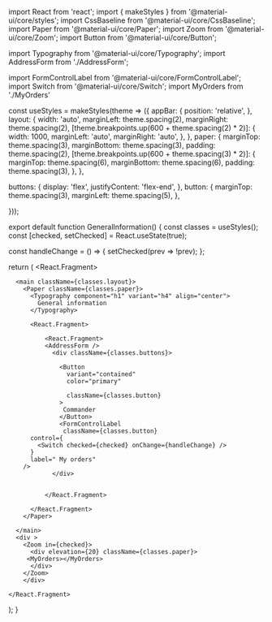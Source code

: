   
import React from 'react';
import { makeStyles } from '@material-ui/core/styles';
import CssBaseline from '@material-ui/core/CssBaseline';
import Paper from '@material-ui/core/Paper';
import Zoom from '@material-ui/core/Zoom';
import Button from '@material-ui/core/Button';

import Typography from '@material-ui/core/Typography';
import AddressForm from './AddressForm';
 
import FormControlLabel from '@material-ui/core/FormControlLabel';
import Switch from '@material-ui/core/Switch';
import MyOrders from './MyOrders'
 

const useStyles = makeStyles(theme => ({
  appBar: {
    position: 'relative',
  },
  layout: {
    width: 'auto',
    marginLeft: theme.spacing(2),
    marginRight: theme.spacing(2),
    [theme.breakpoints.up(600 + theme.spacing(2) * 2)]: {
      width: 1000,
      marginLeft: 'auto',
      marginRight: 'auto',
    },
  },
  paper: {
    marginTop: theme.spacing(3),
    marginBottom: theme.spacing(3),
    padding: theme.spacing(2),
    [theme.breakpoints.up(600 + theme.spacing(3) * 2)]: {
      marginTop: theme.spacing(6),
      marginBottom: theme.spacing(6),
      padding: theme.spacing(3),
    },
  },
 
  buttons: {
    display: 'flex',
    justifyContent: 'flex-end',
  },
  button: {
    marginTop: theme.spacing(3),
    marginLeft: theme.spacing(5),
  },
  
 
   
}));



 

export default function GeneralInformation() {
  const classes = useStyles();
  const [checked, setChecked] = React.useState(true);

  const handleChange = () => {
    setChecked(prev => !prev);
  };
  
  return (
    <React.Fragment>
      <CssBaseline />
    
      <main className={classes.layout}>
        <Paper className={classes.paper}>
          <Typography component="h1" variant="h4" align="center">
            General information
          </Typography>
         
          <React.Fragment>
            
              <React.Fragment>
              <AddressForm />
                <div className={classes.buttons}>
                  
                  <Button
                    variant="contained"
                    color="primary"
                     
                    className={classes.button}
                  >
                   Commander
                  </Button>
                  <FormControlLabel
                   className={classes.button}
          control={
            <Switch checked={checked} onChange={handleChange} />
          }
          label=" My orders"
        />
                </div>
               

              </React.Fragment>
            
          </React.Fragment>
        </Paper>
      
      </main>
      <div >
        <Zoom in={checked}>
          <div elevation={20} className={classes.paper}>
         <MyOrders></MyOrders>
          </div>
        </Zoom>
        </div>

    </React.Fragment>
  );
}